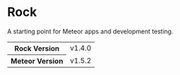 # Rock
A starting point for Meteor apps and development testing.

<table>
  <tbody>
    <tr>
      <th>Rock Version</th>
      <td>v1.4.0</td>
    </tr>
    <tr>
      <th>Meteor Version</th>
      <td>v1.5.2</td>
    </tr>
  </tbody>
</table>
